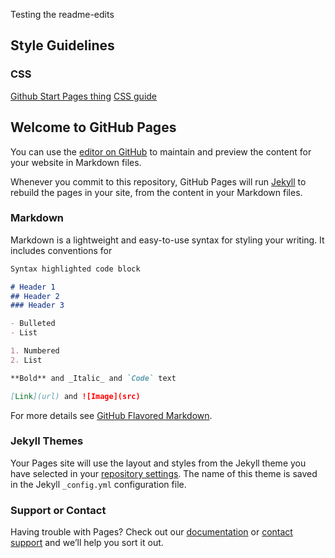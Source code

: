 Testing the readme-edits

## Style Guidelines
### CSS
[Github Start Pages thing](https://startpages.github.io/)
[CSS guide](ff6903e9c9ee37fd5535df67b60d065a7e695a27)

## Welcome to GitHub Pages

You can use the [editor on GitHub](https://github.com/sangfroid-k/learn-more/edit/master/README.md) to maintain and preview the content for your website in Markdown files.

Whenever you commit to this repository, GitHub Pages will run [Jekyll](https://jekyllrb.com/) to rebuild the pages in your site, from the content in your Markdown files.

### Markdown

Markdown is a lightweight and easy-to-use syntax for styling your writing. It includes conventions for

```markdown
Syntax highlighted code block

# Header 1
## Header 2
### Header 3

- Bulleted
- List

1. Numbered
2. List

**Bold** and _Italic_ and `Code` text

[Link](url) and ![Image](src)
```

For more details see [GitHub Flavored Markdown](https://guides.github.com/features/mastering-markdown/).

### Jekyll Themes

Your Pages site will use the layout and styles from the Jekyll theme you have selected in your [repository settings](https://github.com/sangfroid-k/learn-more/settings). The name of this theme is saved in the Jekyll `_config.yml` configuration file.

### Support or Contact

Having trouble with Pages? Check out our [documentation](https://help.github.com/categories/github-pages-basics/) or [contact support](https://github.com/contact) and we’ll help you sort it out.


<object data="https://education.github.com/git-cheat-sheet-education.pdf" type="application/pdf" width="700px" height="700px">
    <embed src=https://education.github.com/git-cheat-sheet-education.pdf">
</p>
    </embed>
</object>
